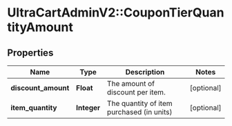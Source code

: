 # UltraCartAdminV2::CouponTierQuantityAmount

## Properties
Name | Type | Description | Notes
------------ | ------------- | ------------- | -------------
**discount_amount** | **Float** | The amount of discount per item. | [optional] 
**item_quantity** | **Integer** | The quantity of item purchased (in units) | [optional] 


